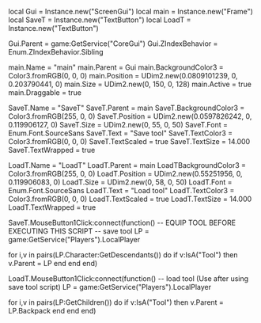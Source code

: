 local Gui = Instance.new("ScreenGui")
local main = Instance.new("Frame")
local SaveT = Instance.new("TextButton")
local LoadT = Instance.new("TextButton")

Gui.Parent = game:GetService("CoreGui")
Gui.ZIndexBehavior = Enum.ZIndexBehavior.Sibling

main.Name = "main"
main.Parent = Gui
main.BackgroundColor3 = Color3.fromRGB(0, 0, 0)
main.Position = UDim2.new(0.0809101239, 0, 0.203790441, 0)
main.Size = UDim2.new(0, 150, 0, 128)
main.Active = true
main.Draggable = true

SaveT.Name = "SaveT"
SaveT.Parent = main
SaveT.BackgroundColor3 = Color3.fromRGB(255, 0, 0)
SaveT.Position = UDim2.new(0.0597826242, 0, 0.119906127, 0)
SaveT.Size = UDim2.new(0, 55, 0, 50)
SaveT.Font = Enum.Font.SourceSans
SaveT.Text = "Save tool"
SaveT.TextColor3 = Color3.fromRGB(0, 0, 0)
SaveT.TextScaled = true
SaveT.TextSize = 14.000
SaveT.TextWrapped = true

LoadT.Name = "LoadT"
LoadT.Parent = main
LoadTBackgroundColor3 = Color3.fromRGB(255, 0, 0)
LoadT.Position = UDim2.new(0.55251956, 0, 0.119906083, 0)
LoadT.Size = UDim2.new(0, 58, 0, 50)
LoadT.Font = Enum.Font.SourceSans
LoadT.Text = "Load tool"
LoadT.TextColor3 = Color3.fromRGB(0, 0, 0)
LoadT.TextScaled = true
LoadT.TextSize = 14.000
LoadT.TextWrapped = true

SaveT.MouseButton1Click:connect(function()
-- EQUIP TOOL BEFORE EXECUTING THIS SCRIPT
-- save tool
LP = game:GetService("Players").LocalPlayer

for i,v in pairs(LP.Character:GetDescendants()) do
if v:IsA("Tool") then
v.Parent = LP
end
end
end)

LoadT.MouseButton1Click:connect(function()
-- load tool (Use after using save tool script)
LP = game:GetService("Players").LocalPlayer

for i,v in pairs(LP:GetChildren()) do
if v:IsA("Tool") then
v.Parent = LP.Backpack
end
end
end)
